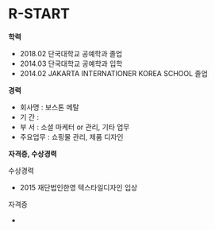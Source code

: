 # R-START

**학력** 
 
 - 2018.02 단국대학교 공예학과 졸업
 - 2014.03 단국대학교 공예학과 입학
 - 2014.02 JAKARTA INTERNATIONER KOREA SCHOOL 졸업
 
**경력**
 
 - 회사명 : 보스톤 메탈 
 - 기  간 : 
 - 부  서 : 소셜 마케터 or 관리, 기타 업무
 - 주요업무 : 쇼핑물 관리, 제품 디자인
 
 **자격증, 수상경력**
 
  수상경력
  
  - 2015 재단법인한영 텍스타일디자인 입상
  
  자격증
  
  - 
  
 
 
